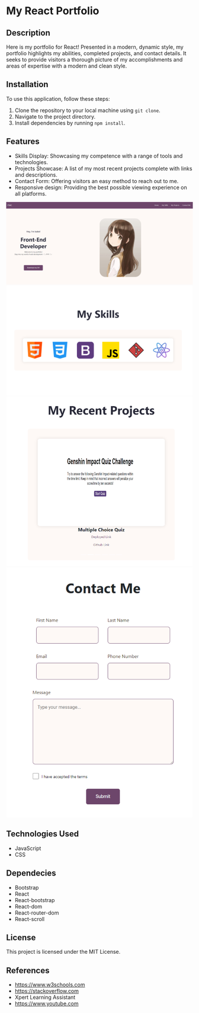 # My React Portfolio

## Description

Here is my portfolio for React! Presented in a modern, dynamic style, my portfolio highlights my abilities, completed projects, and contact details. It seeks to provide visitors a thorough picture of my accomplishments and areas of expertise with a modern and clean style.

## Installation 

To use this application, follow these steps:

1. Clone the repository to your local machine using `git clone`.
2. Navigate to the project directory.
3. Install dependencies by running `npm install`.

## Features

* Skills Display: Showcasing my competence with a range of tools and technologies.
* Projects Showcase: A list of my most recent projects complete with links and descriptions.
* Contact Form: Offering visitors an easy method to reach out to me.
* Responsive design: Providing the best possible viewing experience on all platforms.

![website screenshot](./public/img/ss1.png)
![website screenshot](./public/img/ss2.png)
![website screenshot](./public/img/ss3.png)
![website screenshot](./public/img/ss4.png)

## Technologies Used 
* JavaScript
* CSS

## Dependecies
* Bootstrap
* React
* React-bootstrap
* React-dom
* React-router-dom
* React-scroll


## License

This project is licensed under the MIT License.


## References

* https://www.w3schools.com
* https://stackoverflow.com
* Xpert Learning Assistant
* https://www.youtube.com
